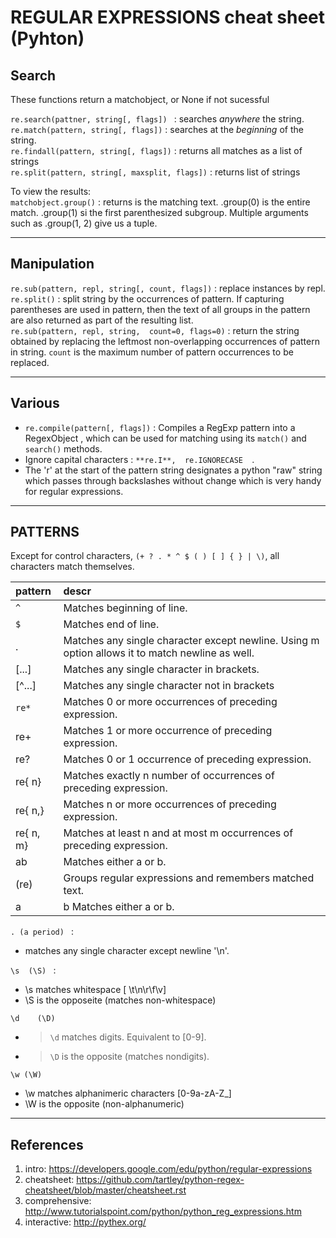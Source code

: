 
REGULAR EXPRESSIONS cheat sheet (Pyhton)
========================================


Search
------------------------

These functions return a matchobject, or None if not sucessful  

`re.search(pattner, string[, flags]) ` : searches *anywhere* the string.  
`re.match(pattern, string[, flags])`  : searches at the *beginning* of the string.  
`re.findall(pattern, string[, flags])` : returns all matches as a list of strings  
`re.split(pattern, string[, maxsplit, flags])` : returns list of strings  

To view the results:  
`matchobject.group()`   : returns is the matching text. .group(0) is the entire match. .group(1) si the first parenthesized subgroup. Multiple arguments such as .group(1, 2) give us a tuple.  


---

Manipulation
--------------------
`re.sub(pattern, repl, string[, count, flags])` : replace instances by repl.  
`re.split()` : split string by the occurrences of pattern. If capturing parentheses are used in pattern, then the text of all groups in the pattern are also returned as part of the resulting list.  
`re.sub(pattern, repl, string,  count=0, flags=0)` : return the string obtained by replacing the leftmost non-overlapping occurrences of pattern in string. `count` is the maximum number of pattern occurrences to be replaced.  

---


Various
-------
- `re.compile(pattern[, flags])` : Compiles a RegExp pattern into a RegexObject , which can be used for matching using its `match()` and `search()` methods.  
- Ignore capital characters : `**re.I**,  re.IGNORECASE  `.  
- The 'r' at the start of the pattern string designates a python "raw" string which passes through backslashes without change which is very handy for regular expressions.  

---


PATTERNS  
--------
Except for control characters, `(+ ? . * ^ $ ( ) [ ] { } | \)`, all characters match themselves.  

|pattern   |descr   |
|:---|:---|
|`^`	|Matches beginning of line.|
|`$`	|Matches end of line.|
|.	|Matches any single character except newline. Using m option allows it to match newline as well.|
|[...]	|Matches any single character in brackets.|
|[^...]	|Matches any single character not in brackets|
|`re*`	|Matches 0 or more occurrences of preceding expression.|
| re+	|Matches 1 or more occurrence of preceding expression.|
|re?	|Matches 0 or 1 occurrence of preceding expression.|
|re{ n}	|Matches exactly n number of occurrences of preceding expression.|
|re{ n,}	|Matches n or more occurrences of preceding expression.|
|re{ n, m}	|Matches at least n and at most m occurrences of preceding expression.|
|ab	|Matches either a or b.|
|(re)	|Groups regular expressions and remembers matched text.|
a|b	Matches either a or b.

`. (a period) ` : 
 - matches any single character except newline '\n'.  

`\s  (\S) ` : 
 -  \s matches whitespace [ \t\n\r\f\v]  
 -  \S is the opposeite (matches non-whitespace)

`\d    (\D)`
 - > `\d` matches digits. Equivalent to [0-9].  
 - > `\D` is the opposite (matches nondigits).

`\w (\W)`
 - \w matches alphanimeric characters [0-9a-zA-Z_]  
 - \W is the opposite (non-alphanumeric)


---


References
----------
1. intro: https://developers.google.com/edu/python/regular-expressions  
2. cheatsheet: https://github.com/tartley/python-regex-cheatsheet/blob/master/cheatsheet.rst  
3. comprehensive: http://www.tutorialspoint.com/python/python_reg_expressions.htm   
4. interactive: http://pythex.org/  

